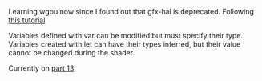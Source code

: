 Learning wgpu now since I found out that gfx-hal is deprecated. Following [this tutorial](https://sotrh.github.io/learn-wgpu/beginner/tutorial1-window/)

Variables defined with var can be modified but must specify their type. Variables created with let can have their types inferred, but their value cannot be changed during the shader.

Currently on [part 13](https://sotrh.github.io/learn-wgpu/intermediate/tutorial13-hdr/)